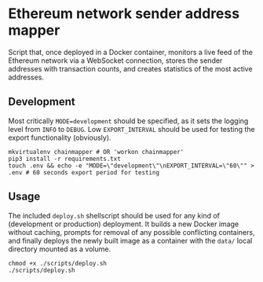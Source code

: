 # Ethereum network sender address mapper

Script that, once deployed in a Docker container, monitors a live feed of the Ethereum network via a WebSocket connection, stores the sender addresses with transaction counts, and creates statistics of the most active addresses.

## Development

Most critically `MODE=development` should be specified, as it sets the logging level from `INFO` to `DEBUG`. Low `EXPORT_INTERVAL` should be used for testing the export functionality (obviously).

```shell
mkvirtualenv chainmapper # OR 'workon chainmapper'
pip3 install -r requirements.txt
touch .env && echo -e "MODE=\"development\"\nEXPORT_INTERVAL=\"60\"" > .env # 60 seconds export period for testing
```

## Usage

The included `deploy.sh` shellscript should be used for any kind of (development or production) deployment. It builds a new Docker image without caching, prompts for removal of any possible conflicting containers, and finally deploys the newly built image as a container with the `data/` local directory mounted as a volume.

```shell
chmod +x ./scripts/deploy.sh
./scripts/deploy.sh
```
